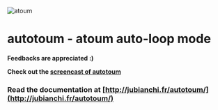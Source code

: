 ![atoum](http://downloads.atoum.org/images/logo.png)

# autotoum - atoum auto-loop mode

**Feedbacks are appreciated :)**

**Check out the [screencast of autotoum](http://youtu.be/Rwp91TwkmsE)**

### Read the documentation at [http://jubianchi.fr/autotoum/](http://jubianchi.fr/autotoum/)
